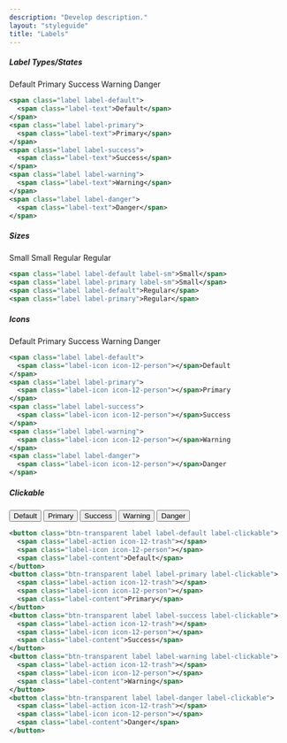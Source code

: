 ```yaml
---
description: "Develop description."
layout: "styleguide"
title: "Labels"
---
```


##### Label Types/States

<div class="group-demo">
  <span class="label label-default">
    <span class="label-text">Default</span>
  </span>
  <span class="label label-primary">
    <span class="label-text">Primary</span>
  </span>
  <span class="label label-success">
    <span class="label-text">Success</span>
  </span>
  <span class="label label-warning">
    <span class="label-text">Warning</span>
  </span>
  <span class="label label-danger">
    <span class="label-text">Danger</span>
  </span>
</div>

```xml
<span class="label label-default">
  <span class="label-text">Default</span>
</span>
<span class="label label-primary">
  <span class="label-text">Primary</span>
</span>
<span class="label label-success">
  <span class="label-text">Success</span>
</span>
<span class="label label-warning">
  <span class="label-text">Warning</span>
</span>
<span class="label label-danger">
  <span class="label-text">Danger</span>
</span>
```

##### Sizes

<div class="group-demo">
  <span class="label label-default label-sm">Small</span>
  <span class="label label-primary label-sm">Small</span>
  <span class="label label-default">Regular</span>
  <span class="label label-primary">Regular</span>
</div>

```xml
<span class="label label-default label-sm">Small</span>
<span class="label label-primary label-sm">Small</span>
<span class="label label-default">Regular</span>
<span class="label label-primary">Regular</span>
```

##### Icons

<div class="group-demo">
  <span class="label label-default">
    <span class="label-icon icon-12-person"></span>Default
  </span>
  <span class="label label-primary">
    <span class="label-icon icon-12-person"></span>Primary
  </span>
  <span class="label label-success">
    <span class="label-icon icon-12-person"></span>Success
  </span>
  <span class="label label-warning">
    <span class="label-icon icon-12-person"></span>Warning
  </span>
  <span class="label label-danger">
    <span class="label-icon icon-12-person"></span>Danger
  </span>
</div>

```xml
<span class="label label-default">
  <span class="label-icon icon-12-person"></span>Default
</span>
<span class="label label-primary">
  <span class="label-icon icon-12-person"></span>Primary
</span>
<span class="label label-success">
  <span class="label-icon icon-12-person"></span>Success
</span>
<span class="label label-warning">
  <span class="label-icon icon-12-person"></span>Warning
</span>
<span class="label label-danger">
  <span class="label-icon icon-12-person"></span>Danger
</span>
```

##### Clickable

<div class="group-demo">
  <button class="btn-transparent label label-default label-clickable">
    <span class="label-action icon-12-trash"></span>
    <span class="label-icon icon-12-person"></span>
    <span class="label-content">Default</span>
  </button>
  <button class="btn-transparent label label-primary label-clickable">
    <span class="label-action icon-12-trash"></span>
    <span class="label-icon icon-12-person"></span>
    <span class="label-content">Primary</span>
  </button>
  <button class="btn-transparent label label-success label-clickable">
    <span class="label-action icon-12-trash"></span>
    <span class="label-icon icon-12-person"></span>
    <span class="label-content">Success</span>
  </button>
  <button class="btn-transparent label label-warning label-clickable">
    <span class="label-action icon-12-trash"></span>
    <span class="label-icon icon-12-person"></span>
    <span class="label-content">Warning</span>
  </button>
  <button class="btn-transparent label label-danger label-clickable">
    <span class="label-action icon-12-trash"></span>
    <span class="label-icon icon-12-person"></span>
    <span class="label-content">Danger</span>
  </button>
</div>

```xml
<button class="btn-transparent label label-default label-clickable">
  <span class="label-action icon-12-trash"></span>
  <span class="label-icon icon-12-person"></span>
  <span class="label-content">Default</span>
</button>
<button class="btn-transparent label label-primary label-clickable">
  <span class="label-action icon-12-trash"></span>
  <span class="label-icon icon-12-person"></span>
  <span class="label-content">Primary</span>
</button>
<button class="btn-transparent label label-success label-clickable">
  <span class="label-action icon-12-trash"></span>
  <span class="label-icon icon-12-person"></span>
  <span class="label-content">Success</span>
</button>
<button class="btn-transparent label label-warning label-clickable">
  <span class="label-action icon-12-trash"></span>
  <span class="label-icon icon-12-person"></span>
  <span class="label-content">Warning</span>
</button>
<button class="btn-transparent label label-danger label-clickable">
  <span class="label-action icon-12-trash"></span>
  <span class="label-icon icon-12-person"></span>
  <span class="label-content">Danger</span>
</button>
```
